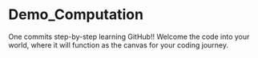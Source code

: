 # Demo_Computation
One commits step-by-step learning GitHub!! Welcome the code into your world, where it will function as the canvas for your coding journey.

